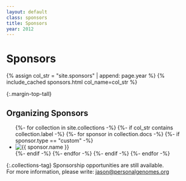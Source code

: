 ```yaml
---
layout: default
class: sponsors
title: Sponsors
year: 2012
---
```


# Sponsors

{% assign col_str = "site.sponsors" | append: page.year %}
{% include_cached sponsors.html col_name=col_str %}

{:.margin-top-tall}
## Organizing Sponsors

<ul class="sponsors-list">
{%- for collection in site.collections -%}
  {%- if col_str contains collection.label -%}
    {%- for sponsor in collection.docs -%}
      {%- if sponsor.type == "custom" -%}
      <li class="sponsor"><img src="{{ sponsor.image | absolute_url }}" alt="{{ sponsor.name }}"></li>
      {%- endif -%}
    {%- endfor -%}
  {%- endif -%}
{%- endfor -%}
</ul>

{:.collections-tag}
Sponsorship opportunities are still available.<br>
For more information, please write: [jason@personalgenomes.org](mailto:jason@personalgenomes.org)
